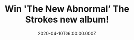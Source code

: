 ---
campaign-uuid: "c-b6fb6d29-598d-4a92-b4e4-73bcff54c310"
type: "Competition"
category: "Music"
date: "2020-04-10T06:00:00.000Z"
end-date: "2020-07-30T23:59:00.000Z"
disable-form: false
is_promoted: true
has_entry_page: true
title: "Win 'The New Abnormal’ The Strokes new album!"
competition-description: "<p>We are giving away the sixth studio album by the American\
  \ indie rock band The Strokes: ‘The New Abnormal’. A 9-track album we are pretty\
  \ sure you won’t want to miss featuring their singles 'At the Door' and 'Bad Decisions’\
  .</p>\n<p>Enter below for a chance to win.</p>\n"
hero-header: "Win 'The New Abnormal’ The Strokes new album!"
terms-confirmation: "N/A"
banner-img: "https://assets.expresslyapp.com/asset-1e78f248-154f-4188-9203-b8ba3816a8b7.jpg"
logo-left-href: "aaa.nme.com"
logo-left-image: "https://assets.expresslyapp.com/asset-92eb0398-1825-485f-986a-00db847ee801.jpg"
logo-left-title: "NME AAA"
bg-image-hero: "https://assets.expresslyapp.com/asset-e93f2ebf-872f-41c1-9dbc-6431eed21bea.jpg"
bg-image-first: "https://assets.expresslyapp.com/asset-7be35de8-8449-4bdc-82ed-753d514cebb4.jpg"
section1-content: "<p>The American indie rock band, The Strokes, are back with their\
  \ sixth studio album ‘The New Abnormal’. The artwork features the 1981 painting\
  \ 'Bird On Money' by American artist Jean-Michel Basquiat. The album contains the\
  \ singles 'At the Door' and 'Bad Decisions'.</p>\n<p>Does it sound good to you?\
  \ Click below and they could be yours!</p>\n"
entry-title: "Win 'The New Abnormal’ The Strokes new album!"
entry-content: "<p>Enter the draw to win ''The New Abnormal’ The Strokes new album\
  \ by completing the form below before 23:59 on the 30th of July 2020.</p>\n"
has-winner: false
prize-description: "'The New Abnormal’ The Stokes new album!"
special-conditions: "Multiple entries are allowed up to one every day.\r\n\r\nThis\
  \ competition is also available on: https://club.expressly.io/competitions/the-new-abnormal-strokes-album"
country-restrictions:
- "GB"
---